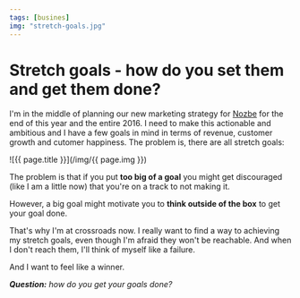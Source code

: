 ```yaml
---
tags: [busines]
img: "stretch-goals.jpg"
---
```


# Stretch goals - how do you set them and get them done?

I'm in the middle of planning our new marketing strategy for [Nozbe][n] for the end of this year and the entire 2016. I need to make this actionable and ambitious and I have a few goals in mind in terms of revenue, customer growth and cutomer happiness. The problem is, there are all stretch goals:

<!--More-->

![{{ page.title }}](/img/{{ page.img }})

The problem is that if you put **too big of a goal** you might get discouraged (like I am a little now) that you're on a track to not making it. 

However, a big goal might motivate you to **think outside of the box** to get your goal done.

That's why I'm at crossroads now. I really want to find a way to achieving my stretch goals, even though I'm afraid they won't be reachable. And when I don't reach them, I'll think of myself like a failure.

And I want to feel like a winner. 

***Question:*** *how do you get your goals done?*

[tp]: http://thepodcast.fm
[i]: http://iMagazine.pl
[d]: http://db.tt/kD7Liux
[e]: /how-i-use-evernote
[p]: /passion
[n]: https://michael.gratis/nozbe
[io]: https://michael.gratis/ipadonly/
[pm]: http://productivemag.com/
[s]: /show
[t]: http://twitter.com/MSliwinski